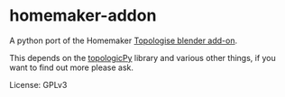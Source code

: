 # homemaker-addon

A python port of the Homemaker [Topologise blender add-on](https://bitbucket.org/brunopostle/urb/src/master/blender/topologise.py).

This depends on the [topologicPy](https://github.com/wassimj/topologicPy) library and various other things, if you want to find out more please ask.

License: GPLv3
